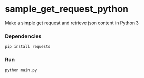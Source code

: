 # sample_get_request_python
Make a simple get request and retrieve json content in Python 3

### Dependencies    
```
pip install requests
```   

### Run    
```
python main.py
```
